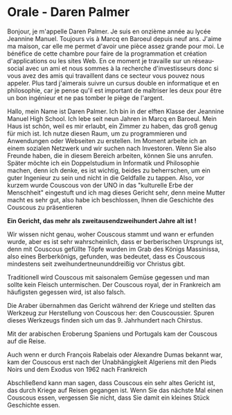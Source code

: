 # Orale - Daren Palmer

Bonjour, je m'appelle Daren Palmer. Je suis en onzième année au lycée Jeannine Manuel. Toujours vis à Marcq en Baroeul depuis neuf ans. J'aime ma maison, car elle me permet d'avoir une pièce assez grande pour moi. Le bénéfice de cette chambre pour faire de la programmation et création d'applications ou les sites Web. En ce moment je travaille sur un réseau-social avec un ami et nous sommes à la recherche d'investisseurs donc si vous avez des amis qui travaillent dans ce secteur vous pouvez nous appeler. Plus tard j'aimerais suivre un cursus double en informatique et en philosophie, car je pense qu'il est important de maîtriser les deux pour être un bon ingénieur et ne pas tomber le piège de l'argent.




Hallo, mein Name ist Daren Palmer. Ich bin in der elften Klasse der Jeannine Manuel High School. Ich lebe seit neun Jahren in Marcq en Baroeul. Mein Haus ist schön, weil es mir erlaubt, ein Zimmer zu haben, das groß genug für mich ist. Ich nutze diesen Raum, um zu programmieren und Anwendungen oder Webseiten zu erstellen. Im Moment arbeite ich an einem sozialen Netzwerk und wir suchen nach Investoren. Wenn Sie also Freunde haben, die in diesem Bereich arbeiten, können Sie uns anrufen. Später möchte ich ein Doppelstudium in Informatik und Philosophie machen, denn ich denke, es ist wichtig, beides zu beherrschen, um ein guter Ingenieur zu sein und nicht in die Geldfalle zu tappen. Also, vor kurzem wurde Couscous von der UNO in das "kulturelle Erbe der Menschheit" eingestuft und ich mag dieses Gericht sehr, denn meine Mutter macht es sehr gut, also habe ich beschlossen, Ihnen die Geschichte des Couscous zu präsentieren


**Ein Gericht, das mehr als zweitausendzweihundert Jahre alt ist !**


Wir wissen nicht genau, woher Couscous stammt und wann er erfunden wurde, aber es ist sehr wahrscheinlich, dass er berberischen Ursprungs ist, denn mit Couscous gefüllte Töpfe wurden im Grab des Königs Massinissa, also eines Berberkönigs, gefunden, was bedeutet, dass es Couscous mindestens seit zweihundertneununddreißig vor Christus gibt.

Traditionell wird Couscous mit saisonalem Gemüse gegessen und man sollte kein Fleisch untermischen. Der  Couscous royal, der in Frankreich am häufigsten gegessen wird, ist also falsch.

Die Araber übernahmen das Gericht während der Kriege und stellten das Werkzeug zur Herstellung von Couscous her: den Couscoussier. Spuren dieses Werkzeugs finden sich um das 9. Jahrhundert nach Chirstus. 

Mit der arabischen Eroberung Spaniens und Portugals kam der Couscous auf die Reise.

Auch wenn er durch François Rabelais oder Alexandre Dumas bekannt war, kam der Couscous erst nach der Unabhängigkeit Algeriens mit den Pieds Noirs und dem Exodus von 1962 nach Frankreich

Abschließend kann man sagen, dass Couscous ein sehr altes Gericht ist, das durch Kriege auf Reisen gegangen ist. Wenn Sie das nächste Mal einen Couscous essen, vergessen Sie nicht, dass Sie damit ein kleines Stück Geschichte essen.
<!--stackedit_data:
eyJoaXN0b3J5IjpbMTQ3NzY5OTM3LC00Njk0OTExOTEsLTU1Nz
A1MzMyNiwzNTgxMTM4OTgsNjkwNTgxNCw5MTA4MTEzNjQsNjI5
ODEwMTgwLDE3OTIyMjE3MTAsLTE0ODc1ODM5ODcsMTU3NzAzMj
I1MywtMTY1MzM0NTc4MywtODY4NjY3NTQzLC0yMTE2NDIxNTc2
XX0=
-->